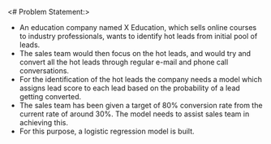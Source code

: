 <# Problem Statement:>

* An education company named X Education, which sells online courses to industry professionals, wants to identify hot leads from initial pool of leads.
*  The sales team would then focus on the hot leads, and would try and convert all the hot leads through regular e-mail and phone call conversations.
*  For the identification of the hot leads the company needs a model which assigns lead score to each lead based on the probability of a lead getting converted.
*  The sales team has been given a target of 80% conversion rate from the current rate of around 30%. The model needs to assist sales team in achieving this.
* For this purpose, a logistic regression model is built.

